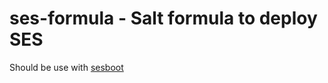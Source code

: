 # ses-formula - Salt formula to deploy SES

Should be use with [sesboot](https://github.com/rjfd/sesboot)
